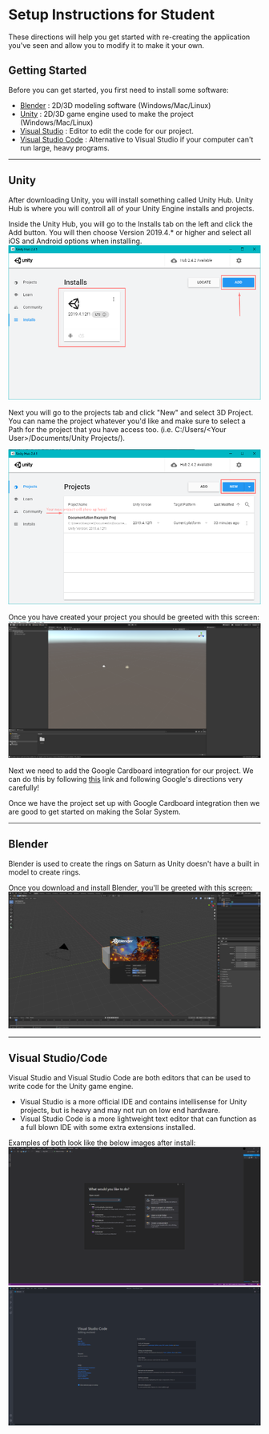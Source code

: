 # Setup Instructions for Student

These directions will help you get started with re-creating the application you've seen and allow you to modify it to make it your own.

## Getting Started

Before you can get started, you first need to install some software:

- [Blender](https://www.blender.org/download/) : 2D/3D modeling software (Windows/Mac/Linux)
- [Unity](https://unity3d.com/get-unity/download) : 2D/3D game engine used to make the project (Windows/Mac/Linux)
- [Visual Studio](https://visualstudio.microsoft.com/downloads/) : Editor to edit the code for our project.
- [Visual Studio Code](https://code.visualstudio.com/Download) : Alternative to Visual Studio if your computer can't run large, heavy programs.

---

## Unity

After downloading Unity, you will install something called Unity Hub. Unity Hub is where you will controll all of your Unity Engine installs and projects.

Inside the Unity Hub, you will go to the Installs tab on the left and click the Add button. You will then choose Version 2019.4.* or higher and select all iOS and Android options when installing.
![Unity_Install_Page](Screenshots/Unity/Install_Unity.png "Unity Install Page")

Next you will go to the projects tab and click "New" and select 3D Project. You can name the project whatever you'd like and make sure to select a Path for the project that you have access too. (i.e. C:/Users/\<Your User>/Documents/Unity Projects/).

![Create_Project](Screenshots/Unity/Create_Project.png "Create Project")

Once you have created your project you should be greeted with this screen:
![Default_Project](Screenshots/Unity/Blank_Unity.png "Default Project")

Next we need to add the Google Cardboard integration for our project.
We can do this by following [this](https://developers.google.com/cardboard/develop/unity/quickstart) link and following Google's directions very carefully!

Once we have the project set up with Google Cardboard integration then we are good to get started on making the Solar System.

---

## Blender

Blender is used to create the rings on Saturn as Unity doesn't have a built in model to create rings.

Once you download and install Blender, you'll be greeted with this screen:
![Blank_Blender](Screenshots/Blender/Blank_Blender.png "Blank Blender")

---

## Visual Studio/Code

Visual Studio and Visual Studio Code are both editors that can be used to write code for the Unity game engine.
- Visual Studio is a more official IDE and contains intellisense for Unity projects, but is heavy and may not run on low end hardware.
- Visual Studio Code is a more lightweight text editor that can function as a full blown IDE with some extra extensions installed.

Examples of both look like the below images after install:
![Visual Studio](Screenshots/Editors/VisualStudio.png "Visual Studio")
![Visual Studio Code](Screenshots/Editors/VisualStudioCode.png "Visual Studio Code")